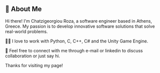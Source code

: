 ## 👋 About Me

Hi there! I'm Chatzigeorgiou Roza, a software engineer based in Athens, Greece. My passion is to develop innovative software solutions that solve real-world problems.

👨‍💻 I love to work with Python, C, C++, C# and the Unity Game Engine.

🤝 Feel free to connect with me through e-mail or linkedin to discuss collaboration or just say hi.

Thanks for visiting my page!
